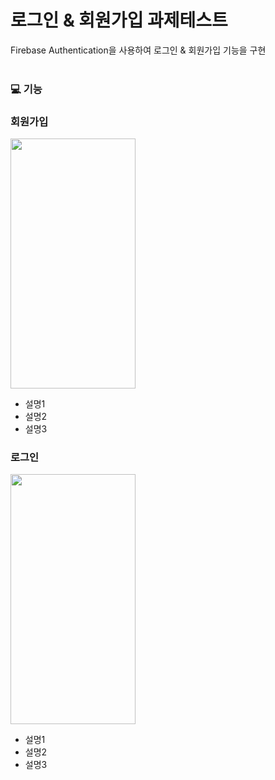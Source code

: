 # 로그인 & 회원가입 과제테스트
Firebase Authentication을 사용하여 로그인 & 회원가입 기능을 구현
<br/><br/>
### 💻 기능


### 회원가입
<img src="https://github.com/user-attachments/assets/ab84b35a-a667-41b9-869b-99c98d46cc28" width="200" height="400">

- 설명1
- 설명2
- 설명3

### 로그인
<img src="" width="200" height="400">

- 설명1
- 설명2
- 설명3

